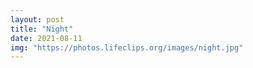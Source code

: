 ```yaml
---
layout: post
title: "Night"
date: 2021-08-11
img: "https://photos.lifeclips.org/images/night.jpg"
---
```

